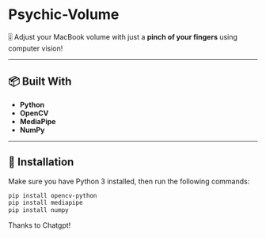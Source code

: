# Psychic-Volume

🎚️ Adjust your MacBook volume with just a **pinch of your fingers** using computer vision!

---

## 📦 Built With
- **Python**
- **OpenCV**
- **MediaPipe**
- **NumPy**

---

## 🚀 Installation

Make sure you have Python 3 installed, then run the following commands:

```bash
pip install opencv-python
pip install mediapipe
pip install numpy
```

Thanks to Chatgpt!

